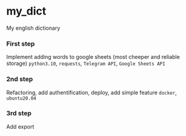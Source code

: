 # my_dict
My english dictionary


### First step
Implement adding words to google sheets (most cheeper and reliable storage)
`python3.10`, `requests`, `Telegram API`, `Google Sheets API`

### 2nd step
Refactoring, add authentification, deploy, add simple feature
`docker`, `ubuntu20.04`

### 3rd step
Add export
